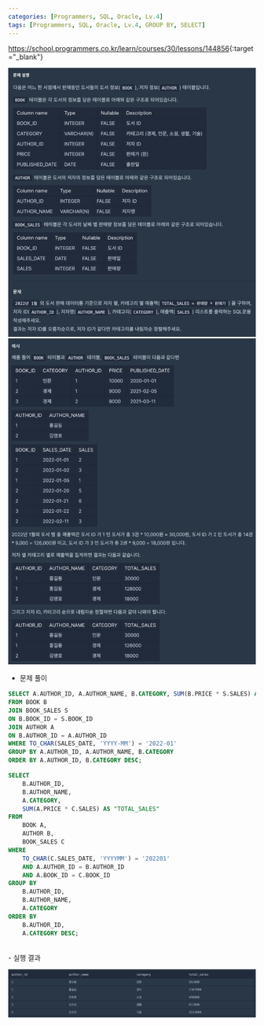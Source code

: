 ```yaml
---
categories: [Programmers, SQL, Oracle, Lv.4]
tags: [Programmers, SQL, Oracle, Lv.4, GROUP BY, SELECT] 
---
```


<https://school.programmers.co.kr/learn/courses/30/lessons/144856>{:target="_blank"}

![문제](/assets/img/programmers/sql/oracle/lv.4/%EC%A0%80%EC%9E%90_%EB%B3%84_%EC%B9%B4%ED%85%8C%EA%B3%A0%EB%A6%AC_%EB%B3%84_%EB%A7%A4%EC%B6%9C%EC%95%A1_%EC%A7%91%EA%B3%84%ED%95%98%EA%B8%B0(1).png)
![문제](/assets/img/programmers/sql/oracle/lv.4/%EC%A0%80%EC%9E%90_%EB%B3%84_%EC%B9%B4%ED%85%8C%EA%B3%A0%EB%A6%AC_%EB%B3%84_%EB%A7%A4%EC%B6%9C%EC%95%A1_%EC%A7%91%EA%B3%84%ED%95%98%EA%B8%B0(2).png)

- 문제 풀이

```sql
SELECT A.AUTHOR_ID, A.AUTHOR_NAME, B.CATEGORY, SUM(B.PRICE * S.SALES) AS "TOTAL_SALES"
FROM BOOK B
JOIN BOOK_SALES S
ON B.BOOK_ID = S.BOOK_ID
JOIN AUTHOR A
ON B.AUTHOR_ID = A.AUTHOR_ID
WHERE TO_CHAR(SALES_DATE, 'YYYY-MM') = '2022-01'
GROUP BY A.AUTHOR_ID, A.AUTHOR_NAME, B.CATEGORY
ORDER BY A.AUTHOR_ID, B.CATEGORY DESC;
```
```sql
SELECT
    B.AUTHOR_ID,
    B.AUTHOR_NAME,
    A.CATEGORY,
    SUM(A.PRICE * C.SALES) AS "TOTAL_SALES"
FROM
    BOOK A, 
    AUTHOR B, 
    BOOK_SALES C
WHERE
    TO_CHAR(C.SALES_DATE, 'YYYYMM') = '202201'
    AND A.AUTHOR_ID = B.AUTHOR_ID
    AND A.BOOK_ID = C.BOOK_ID
GROUP BY
    B.AUTHOR_ID,
    B.AUTHOR_NAME,
    A.CATEGORY
ORDER BY
    B.AUTHOR_ID,
    A.CATEGORY DESC;
```

<br>
- 실행 결과

![실행 결과](/assets/img/programmers/sql/oracle/lv.4/%EC%A0%80%EC%9E%90_%EB%B3%84_%EC%B9%B4%ED%85%8C%EA%B3%A0%EB%A6%AC_%EB%B3%84_%EB%A7%A4%EC%B6%9C%EC%95%A1_%EC%A7%91%EA%B3%84%ED%95%98%EA%B8%B0(3).png)
